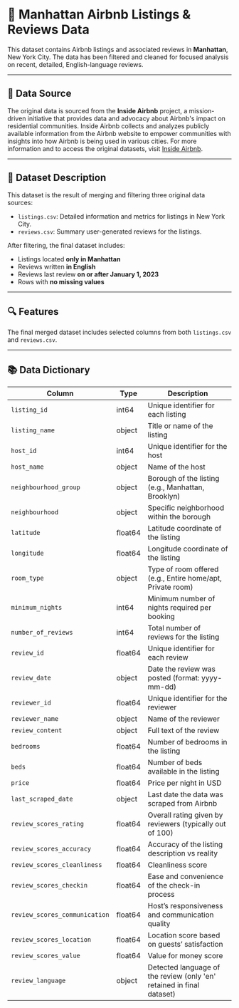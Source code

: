 # 🗽 Manhattan Airbnb Listings & Reviews Data

This dataset contains Airbnb listings and associated reviews in **Manhattan**, New York City. The data has been filtered and cleaned for focused analysis on recent, detailed, English-language reviews.

---

## 📌 Data Source

The original data is sourced from the **Inside Airbnb** project, a mission-driven initiative that provides data and advocacy about Airbnb's impact on residential communities. Inside Airbnb collects and analyzes publicly available information from the Airbnb website to empower communities with insights into how Airbnb is being used in various cities. For more information and to access the original datasets, visit [Inside Airbnb](https://insideairbnb.com/).

---

## 📁 Dataset Description

This dataset is the result of merging and filtering three original data sources:

- `listings.csv`: Detailed  information and metrics for listings in New York City. 
- `reviews.csv`: Summary user-generated reviews for the listings.

After filtering, the final dataset includes:

- Listings located **only in Manhattan**
- Reviews written **in English**
- Reviews last review **on or after January 1, 2023**
- Rows with **no missing values**

---

## 🔍 Features

The final merged dataset includes selected columns from both `listings.csv` and `reviews.csv`.

---

## 📚 Data Dictionary

| Column                         | Type     | Description                                                                 |
|--------------------------------|----------|-----------------------------------------------------------------------------|
| `listing_id`                   | int64    | Unique identifier for each listing                                          |
| `listing_name`                 | object   | Title or name of the listing                                                |
| `host_id`                      | int64    | Unique identifier for the host                                              |
| `host_name`                    | object   | Name of the host                                                            |
| `neighbourhood_group`         | object   | Borough of the listing (e.g., Manhattan, Brooklyn)                         |
| `neighbourhood`               | object   | Specific neighborhood within the borough                                    |
| `latitude`                    | float64  | Latitude coordinate of the listing                                          |
| `longitude`                   | float64  | Longitude coordinate of the listing                                         |
| `room_type`                   | object   | Type of room offered (e.g., Entire home/apt, Private room)                 |
| `minimum_nights`              | int64    | Minimum number of nights required per booking                              |
| `number_of_reviews`           | int64    | Total number of reviews for the listing                                     |
| `review_id`                   | float64  | Unique identifier for each review                                           |
| `review_date`                 | object   | Date the review was posted (format: yyyy-mm-dd)                            |
| `reviewer_id`                 | float64  | Unique identifier for the reviewer                                          |
| `reviewer_name`               | object   | Name of the reviewer                                                        |
| `review_content`              | object   | Full text of the review                                                     |
| `bedrooms`                    | float64  | Number of bedrooms in the listing                                           |
| `beds`                        | float64  | Number of beds available in the listing                                     |
| `price`                       | float64  | Price per night in USD                                                      |
| `last_scraped_date`          | object   | Last date the data was scraped from Airbnb                                 |
| `review_scores_rating`        | float64  | Overall rating given by reviewers (typically out of 100)                   |
| `review_scores_accuracy`      | float64  | Accuracy of the listing description vs reality                              |
| `review_scores_cleanliness`   | float64  | Cleanliness score                                                           |
| `review_scores_checkin`       | float64  | Ease and convenience of the check-in process                                |
| `review_scores_communication` | float64  | Host’s responsiveness and communication quality                             |
| `review_scores_location`      | float64  | Location score based on guests’ satisfaction                                |
| `review_scores_value`         | float64  | Value for money score                                                       |
| `review_language`             | object   | Detected language of the review (only 'en' retained in final dataset)       |
